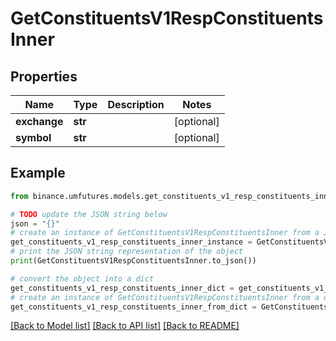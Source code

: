 # GetConstituentsV1RespConstituentsInner


## Properties

Name | Type | Description | Notes
------------ | ------------- | ------------- | -------------
**exchange** | **str** |  | [optional] 
**symbol** | **str** |  | [optional] 

## Example

```python
from binance.umfutures.models.get_constituents_v1_resp_constituents_inner import GetConstituentsV1RespConstituentsInner

# TODO update the JSON string below
json = "{}"
# create an instance of GetConstituentsV1RespConstituentsInner from a JSON string
get_constituents_v1_resp_constituents_inner_instance = GetConstituentsV1RespConstituentsInner.from_json(json)
# print the JSON string representation of the object
print(GetConstituentsV1RespConstituentsInner.to_json())

# convert the object into a dict
get_constituents_v1_resp_constituents_inner_dict = get_constituents_v1_resp_constituents_inner_instance.to_dict()
# create an instance of GetConstituentsV1RespConstituentsInner from a dict
get_constituents_v1_resp_constituents_inner_from_dict = GetConstituentsV1RespConstituentsInner.from_dict(get_constituents_v1_resp_constituents_inner_dict)
```
[[Back to Model list]](../README.md#documentation-for-models) [[Back to API list]](../README.md#documentation-for-api-endpoints) [[Back to README]](../README.md)


